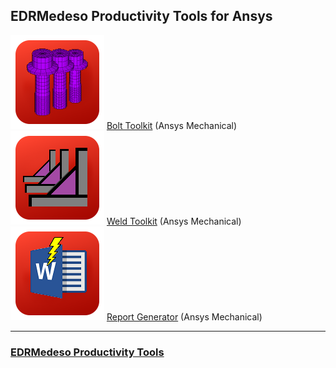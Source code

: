 ## EDRMedeso Productivity Tools for Ansys
![BoltToolkit](images/Bolt_Toolkit_icon.png) [Bolt Toolkit](https://edromedeso.github.io/ACT_BoltToolkit) (Ansys Mechanical)
![WeldToolkit](images/Weld_Toolkit_icon.png) [Weld Toolkit](https://edromedeso.github.io/ACT_WeldToolkit) (Ansys Mechanical)
![ReportGenerator](images/ReportGenerator_icon.png) [Report Generator](https://edromedeso.github.io/ACT_ReportGenerator) (Ansys Mechanical)

***
### [EDRMedeso Productivity Tools](https://digitallabs.edrmedeso.com/appstore)
